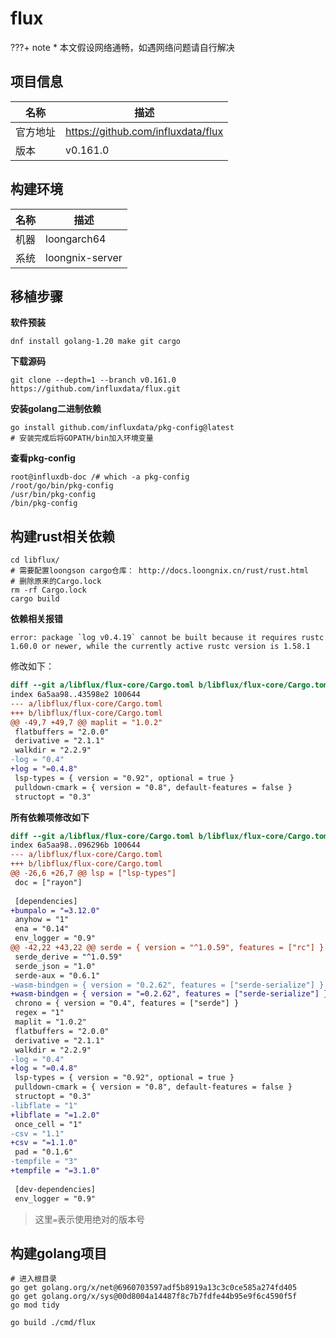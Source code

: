 # flux

<!-- note -->
???+ note
    * 本文假设网络通畅，如遇网络问题请自行解决
<!-- note end -->

## 项目信息

|名称|描述|
|--|--|
|官方地址|https://github.com/influxdata/flux|
|版本|v0.161.0|

## 构建环境

|名称|描述|
|--|--|
|机器|loongarch64|
|系统|loongnix-server|

## 移植步骤

__软件预装__

```shell
dnf install golang-1.20 make git cargo
```

__下载源码__

```shell
git clone --depth=1 --branch v0.161.0 https://github.com/influxdata/flux.git
```

__安装golang二进制依赖__

```shell
go install github.com/influxdata/pkg-config@latest
# 安装完成后将GOPATH/bin加入环境变量
```

__查看pkg-config__

```shell
root@influxdb-doc /# which -a pkg-config 
/root/go/bin/pkg-config
/usr/bin/pkg-config
/bin/pkg-config
```

## 构建rust相关依赖

```shell
cd libflux/
# 需要配置loongson cargo仓库： http://docs.loongnix.cn/rust/rust.html
# 删除原来的Cargo.lock
rm -rf Cargo.lock
cargo build
```

__依赖相关报错__

```
error: package `log v0.4.19` cannot be built because it requires rustc 1.60.0 or newer, while the currently active rustc version is 1.58.1
```

修改如下：

```diff
diff --git a/libflux/flux-core/Cargo.toml b/libflux/flux-core/Cargo.toml
index 6a5aa98..43598e2 100644
--- a/libflux/flux-core/Cargo.toml
+++ b/libflux/flux-core/Cargo.toml
@@ -49,7 +49,7 @@ maplit = "1.0.2"
 flatbuffers = "2.0.0"
 derivative = "2.1.1"
 walkdir = "2.2.9"
-log = "0.4"
+log = "=0.4.8"
 lsp-types = { version = "0.92", optional = true }
 pulldown-cmark = { version = "0.8", default-features = false }
 structopt = "0.3"
```

__所有依赖项修改如下__

```diff
diff --git a/libflux/flux-core/Cargo.toml b/libflux/flux-core/Cargo.toml
index 6a5aa98..096296b 100644
--- a/libflux/flux-core/Cargo.toml
+++ b/libflux/flux-core/Cargo.toml
@@ -26,6 +26,7 @@ lsp = ["lsp-types"]
 doc = ["rayon"]
 
 [dependencies]
+bumpalo = "=3.12.0"
 anyhow = "1"
 ena = "0.14"
 env_logger = "0.9"
@@ -42,22 +43,22 @@ serde = { version = "^1.0.59", features = ["rc"] }
 serde_derive = "^1.0.59"
 serde_json = "1.0"
 serde-aux = "0.6.1"
-wasm-bindgen = { version = "0.2.62", features = ["serde-serialize"] }
+wasm-bindgen = { version = "=0.2.62", features = ["serde-serialize"] }
 chrono = { version = "0.4", features = ["serde"] }
 regex = "1"
 maplit = "1.0.2"
 flatbuffers = "2.0.0"
 derivative = "2.1.1"
 walkdir = "2.2.9"
-log = "0.4"
+log = "=0.4.8"
 lsp-types = { version = "0.92", optional = true }
 pulldown-cmark = { version = "0.8", default-features = false }
 structopt = "0.3"
-libflate = "1"
+libflate = "=1.2.0"
 once_cell = "1"
-csv = "1.1"
+csv = "=1.1.0"
 pad = "0.1.6"
-tempfile = "3"
+tempfile = "=3.1.0"
 
 [dev-dependencies]
 env_logger = "0.9"
```

> 这里`=`表示使用绝对的版本号

## 构建golang项目

```shell
# 进入根目录
go get golang.org/x/net@6960703597adf5b8919a13c3c0ce585a274fd405
go get golang.org/x/sys@00d8004a14487f8c7b7fdfe44b95e9f6c4590f5f
go mod tidy

go build ./cmd/flux
```
